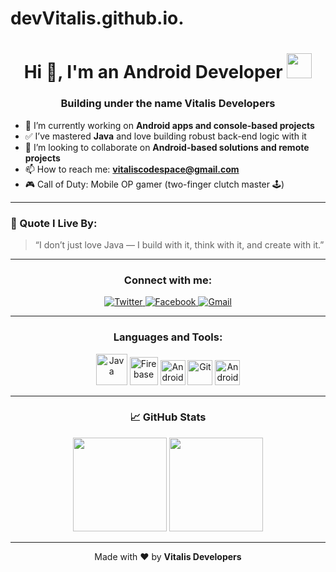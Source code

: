 # devVitalis.github.io.
<h1 align="center">Hi 👋, I'm an Android Developer <img height="40" src="https://emoji.gg/assets/emoji/7333-parrotdance.gif"></h1>
<h3 align="center">Building under the name <strong>Vitalis Developers</strong></h3>

- 🔭 I’m currently working on **Android apps and console-based projects**
- ✅ I’ve mastered **Java** and love building robust back-end logic with it
- 👯 I’m looking to collaborate on **Android-based solutions and remote projects**
- 📫 How to reach me: **vitaliscodespace@gmail.com**
- 🎮 Call of Duty: Mobile OP gamer (two-finger clutch master 🕹️)

---

### 🧠 Quote I Live By:
> “I don’t just love Java — I build with it, think with it, and create with it.”

---

<h3 align="center">Connect with me:</h3>
<p align="center">
  <a href="https://x.com/appvitalisdft" target="_blank">
    <img src="https://img.shields.io/badge/Twitter-1DA1F2?style=for-the-badge&logo=twitter&logoColor=white" alt="Twitter" />
  </a>
  <a href="https://www.facebook.com/share/1ASRd85RSu/?mibextid=wwXIfr" target="_blank">
    <img src="https://img.shields.io/badge/Facebook-1877F2?style=for-the-badge&logo=facebook&logoColor=white" alt="Facebook" />
  </a>
  <a href="mailto:appvitalisdft@gmail.com">
    <img src="https://img.shields.io/badge/Gmail-D14836?style=for-the-badge&logo=gmail&logoColor=white" alt="Gmail" />
  </a>
</p>

---

<h3 align="center">Languages and Tools:</h3>
<p align="center">
  <img src="https://cdn.jsdelivr.net/gh/devicons/devicon/icons/java/java-original-wordmark.svg" alt="Java" width="50" height="50"/>
  <img src="https://cdn.jsdelivr.net/gh/devicons/devicon/icons/firebase/firebase-plain-wordmark.svg" alt="Firebase" width="45" height="45"/>
  <img src="https://cdn.jsdelivr.net/gh/devicons/devicon/icons/android/android-original.svg" alt="Android" width="40" height="40"/>
  <img src="https://cdn.jsdelivr.net/gh/devicons/devicon/icons/git/git-original.svg" alt="Git" width="40" height="40"/>
  <img src="https://cdn.jsdelivr.net/gh/devicons/devicon/icons/androidstudio/androidstudio-original.svg" alt="Android Studio" width="40" height="40"/>
</p>

---

<h3 align="center">📈 GitHub Stats</h3>
<p align="center">
  <img height="150" src="https://github-readme-stats.vercel.app/api?username=devVitalis&theme=react&show_icons=true&include_all_commits=true" />
  <img height="150" src="https://github-readme-stats.vercel.app/api/top-langs/?username=devVitalis&theme=react&layout=compact" />
</p>

---

<p align="center">Made with ❤️ by <strong>Vitalis Developers</strong></p>
